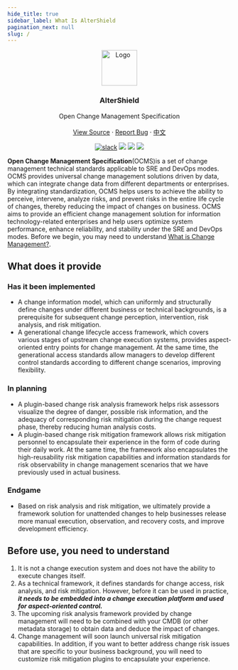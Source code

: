```yaml
---
hide_title: true
sidebar_label: What Is AlterShield
pagination_next: null
slug: /
---
```


<div align="center">
  <a href="https://github.com/traas-stack/altershield">
    <img src="./img/icon.svg" alt="Logo" width="80" height="80"/>
  </a>

<h3 align="center">AlterShield</h3>

  <p align="center">
    Open Change Management Specification
    <br />
    <br />
    <a href="https://github.com/traas-stack/altershield">View Source</a>
    ·
    <a href="https://github.com/traas-stack/altershield/issues/new?template=bug_report.md">Report Bug</a>
    ·
    <a href="https://github.com/traas-stack/altershield/blob/main/README-CN.md">中文</a>
  </p>
</div>


<p align="center">
  <a href="https://altershield.slack.com/"><img src="https://img.shields.io/badge/slack-AlterShield-0abd59?logo=slack" alt="slack" /></a>
  <a href="https://github.com/traas-stack/AlterShield"><img src="https://img.shields.io/github/stars/traas-stack/AlterShield?style=flat-square"></a>
  <a href="https://github.com/traas-stack/AlterShield/issues"><img src="https://img.shields.io/github/issues/traas-stack/AlterShield"></a>
  <a href=""><img src="https://img.shields.io/badge/license-Apache--2.0-green.svg"></a>
</p>

**Open Change Management Specification**(OCMS)is a set of change management technical standards applicable to SRE and DevOps modes. OCMS provides universal change management solutions driven by data, which can integrate change data from different departments or enterprises. By integrating standardization, OCMS helps users to achieve the ability to perceive, intervene, analyze risks, and prevent risks in the entire life cycle of changes, thereby reducing the impact of changes on business. OCMS aims to provide an efficient change management solution for information technology-related enterprises and help users optimize system performance, enhance reliability, and stability under the SRE and DevOps modes.
Before we begin, you may need to understand [What is Change Management?](02-what-is-change-management.md).

## What does it provide


### Has it been implemented
- A change information model, which can uniformly and structurally define changes under different business or technical backgrounds, is a prerequisite for subsequent change perception, intervention, risk analysis, and risk mitigation.
- A generational change lifecycle access framework, which covers various stages of upstream change execution systems, provides aspect-oriented entry points for change management. At the same time, the generational access standards allow managers to develop different control standards according to different change scenarios, improving flexibility.

### In planning
- A plugin-based change risk analysis framework helps risk assessors visualize the degree of danger, possible risk information, and the adequacy of corresponding risk mitigation during the change request phase, thereby reducing human analysis costs.
- A plugin-based change risk mitigation framework allows risk mitigation personnel to encapsulate their experience in the form of code during their daily work. At the same time, the framework also encapsulates the high-reusability risk mitigation capabilities and information standards for risk observability in change management scenarios that we have previously used in actual business.

### Endgame
- Based on risk analysis and risk mitigation, we ultimately provide a framework solution for unattended changes to help businesses release more manual execution, observation, and recovery costs, and improve development efficiency.


## Before use, you need to understand

1. It is not a change execution system and does not have the ability to execute changes itself.
2. As a technical framework, it defines standards for change access, risk analysis, and risk mitigation. However, before it can be used in practice, ***it needs to be embedded into a change execution platform and used for aspect-oriented control.***
3. The upcoming risk analysis framework provided by change management will need to be combined with your CMDB (or other metadata storage) to obtain data and deduce the impact of changes.
4. Change management will soon launch universal risk mitigation capabilities. In addition, if you want to better address change risk issues that are specific to your business background, you will need to customize risk mitigation plugins to encapsulate your experience.
